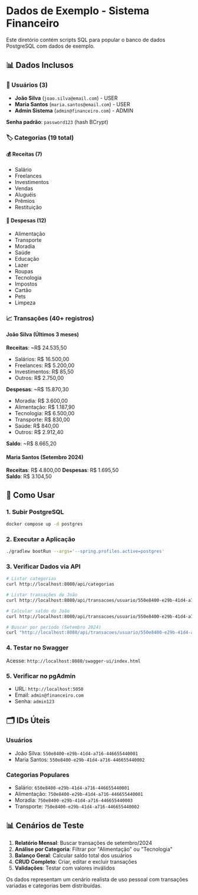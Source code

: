 # Dados de Exemplo - Sistema Financeiro

Este diretório contém scripts SQL para popular o banco de dados PostgreSQL com dados de exemplo.

## 📊 Dados Inclusos

### 👥 Usuários (3)

- **João Silva** (`joao.silva@email.com`) - USER
- **Maria Santos** (`maria.santos@email.com`) - USER
- **Admin Sistema** (`admin@financeiro.com`) - ADMIN

**Senha padrão**: `password123` (hash BCrypt)

### 🏷️ Categorias (19 total)

#### 💰 Receitas (7)

- Salário
- Freelances
- Investimentos
- Vendas
- Aluguéis
- Prêmios
- Restituição

#### 💸 Despesas (12)

- Alimentação
- Transporte
- Moradia
- Saúde
- Educação
- Lazer
- Roupas
- Tecnologia
- Impostos
- Cartão
- Pets
- Limpeza

### 📈 Transações (40+ registros)

#### João Silva (Últimos 3 meses)

**Receitas**: ~R$ 24.535,50

- Salários: R$ 16.500,00
- Freelances: R$ 5.200,00
- Investimentos: R$ 85,50
- Outros: R$ 2.750,00

**Despesas**: ~R$ 15.870,30

- Moradia: R$ 3.600,00
- Alimentação: R$ 1.187,90
- Tecnologia: R$ 6.500,00
- Transporte: R$ 830,00
- Saúde: R$ 840,00
- Outros: R$ 2.912,40

**Saldo**: ~R$ 8.665,20

#### Maria Santos (Setembro 2024)

**Receitas**: R$ 4.800,00
**Despesas**: R$ 1.695,50  
**Saldo**: R$ 3.104,50

## 🚀 Como Usar

### 1. Subir PostgreSQL

```bash
docker compose up -d postgres
```

### 2. Executar a Aplicação

```bash
./gradlew bootRun --args='--spring.profiles.active=postgres'
```

### 3. Verificar Dados via API

```bash
# Listar categorias
curl http://localhost:8080/api/categorias

# Listar transações do João
curl http://localhost:8080/api/transacoes/usuario/550e8400-e29b-41d4-a716-446655440001

# Calcular saldo do João
curl http://localhost:8080/api/transacoes/usuario/550e8400-e29b-41d4-a716-446655440001/saldo

# Buscar por período (Setembro 2024)
curl "http://localhost:8080/api/transacoes/usuario/550e8400-e29b-41d4-a716-446655440001/periodo?dataInicio=2024-09-01&dataFim=2024-09-30"
```

### 4. Testar no Swagger

Acesse: `http://localhost:8080/swagger-ui/index.html`

### 5. Verificar no pgAdmin

- URL: `http://localhost:5050`
- Email: `admin@financeiro.com`
- Senha: `admin123`

## 🗂️ IDs Úteis

### Usuários

- João Silva: `550e8400-e29b-41d4-a716-446655440001`
- Maria Santos: `550e8400-e29b-41d4-a716-446655440002`

### Categorias Populares

- Salário: `650e8400-e29b-41d4-a716-446655440001`
- Alimentação: `750e8400-e29b-41d4-a716-446655440001`
- Moradia: `750e8400-e29b-41d4-a716-446655440003`
- Transporte: `750e8400-e29b-41d4-a716-446655440002`

## 📊 Cenários de Teste

1. **Relatório Mensal**: Buscar transações de setembro/2024
2. **Análise por Categoria**: Filtrar por "Alimentação" ou "Tecnologia"
3. **Balanço Geral**: Calcular saldo total dos usuários
4. **CRUD Completo**: Criar, editar e excluir transações
5. **Validações**: Testar com valores inválidos

Os dados representam um cenário realista de uso pessoal com transações variadas e categorias bem distribuídas.
